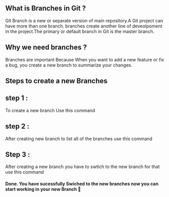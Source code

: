 ## What is Branches in Git ?
Git Branch is a new or separate version of main repository.A Git project can have more than one branch. branches create another line of deveolpoment in the project.The primary or default branch in Git is the master branch.
 

## Why we need branches ?

Branches are important Because When you want to add a new feature or fix a bug, you create a new branch to summarize your changes.


## Steps to create a new Branches 

## step 1 :
To create a new branch Use this command



## step 2 :

After creating new branch to list all of the branches use this command

 

## Step 3 :
After creating a new branch you have to swtich to the new branch for that use this command




#### Done. You have sucessfully Swiched to the new branches now you can start working in your new Branch 🎉